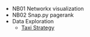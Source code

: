 - NB01 Networkx visualization
- NB02 Snap.py pagerank 
- Data Exploration
  - [Taxi Strategy](https://github.com/jArumugam/taxi-strategy/tree/master/ipython)  

